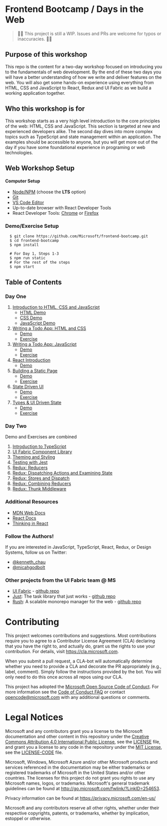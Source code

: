 # Frontend Bootcamp / Days in the Web

> 🚨🚨 This project is still a WIP. Issues and PRs are welcome for typos or inaccuracies. 🚨🚨

## Purpose of this workshop

This repo is the content for a two-day workshop focused on introducing you to the fundamentals of web development. By the end of these two days you will have a better understanding of how we write and deliver features on the web. You will also get some hands-on experience using everything from HTML, CSS and JavaScript to React, Redux and UI Fabric as we build a working application together.

## Who this workshop is for

This workshop starts as a very high level introduction to the core principles of the web: HTML, CSS and JavaScript. This section is targeted at new and experienced developers alike. The second day dives into more complex topics such as TypeScript and state management within an application. The examples should be accessible to anyone, but you will get more out of the day if you have some foundational experience in programing or web technologies.

## Web Workshop Setup

#### Computer Setup

- [Node/NPM](https://nodejs.org/en/) (choose the **LTS** option)
- [Git](https://git-scm.com/downloads)
- [VS Code Editor](https://code.visualstudio.com)
- Up-to-date browser with React Developer Tools
- React Developer Tools: [Chrome](https://chrome.google.com/webstore/detail/react-developer-tools/fmkadmapgofadopljbjfkapdkoienihi?hl=en) or [Firefox](https://addons.mozilla.org/en-US/firefox/addon/react-devtools/)

### Demo/Exercise Setup

```
  $ git clone https://github.com/Microsoft/frontend-bootcamp.git
  $ cd frontend-bootcamp
  $ npm install

  # For Day 1, Steps 1-3
  $ npm run static
  # For the rest of the steps
  $ npm start
```

## Table of Contents

### Day One

1. [Introduction to HTML, CSS and JavaScript](step1-01)
   - [HTML Demo](step1-01/html-demo)
   - [CSS Demo](step1-01/css-demo)
   - [JavaScript Demo](step1-01/js-demo)
2. [Writing a Todo App: HTML and CSS](step1-02)
   - [Demo](step1-02/demo)
   - [Exercise](step1-02/exercise)
3. [Writing a Todo App: JavaScript](step1-03)
   - [Demo](step1-03/demo)
   - [Exercise](step1-03/exercise)
4. [React Introduction](step1-04)
   - [Demo](step1-04/demo)
5. [Building a Static Page](step1-05)
   - [Demo](step1-05/demo)
   - [Exercise](step1-05/exercise)
6. [State Driven UI](step1-06)
   - [Demo](step1-06/demo)
   - [Exercise](step1-06/exercise)
7. [Types & UI Driven State](step1-07)
   - [Demo](step1-07/demo)
   - [Exercise](step1-07/exercise)

### Day Two

Demo and Exercises are combined

1. [Introduction to TypeScript](step2-01)
2. [UI Fabric Component Library](step2-02)
3. [Theming and Styling](step2-03)
4. [Testing with Jest](step2-04)
5. [Redux: Reducers](step2-05)
6. [Redux: Dispatching Actions and Examining State](step2-06)
7. [Redux: Stores and Dispatch](step2-07)
8. [Redux: Combining Reducers](step2-08)
9. [Redux: Thunk Middleware](step2-09)

### Additional Resources

- [MDN Web Docs](https://developer.mozilla.org/en-US/)
- [React Docs](https://reactjs.org/docs/getting-started.html)
- [Thinking in React](https://reactjs.org/docs/thinking-in-react.html)

### Follow the Authors!

If you are interested in JavaScript, TypeScript, React, Redux, or Design Systems, follow us on Twitter:

- [@kenneth_chau](https://twitter.com/kenneth_chau)
- [@micahgodbolt](https://twitter.com/micahgodbolt)

### Other projects from the UI Fabric team @ MS

- [UI Fabric](https://developer.microsoft.com/en-us/fabric) - [github repo](https://github.com/officedev/office-ui-fabric-react)
- [Just](https://microsoft.github.io/just): The task library that just works - [github repo](https://github.com/Microsoft/just)
- [Rush](https://rushjs.io): A scalable monorepo manager for the web - [github repo](https://github.com/Microsoft/web-build-tools/)

# Contributing

This project welcomes contributions and suggestions. Most contributions require you to agree to a
Contributor License Agreement (CLA) declaring that you have the right to, and actually do, grant us
the rights to use your contribution. For details, visit https://cla.microsoft.com.

When you submit a pull request, a CLA-bot will automatically determine whether you need to provide
a CLA and decorate the PR appropriately (e.g., label, comment). Simply follow the instructions
provided by the bot. You will only need to do this once across all repos using our CLA.

This project has adopted the [Microsoft Open Source Code of Conduct](https://opensource.microsoft.com/codeofconduct/).
For more information see the [Code of Conduct FAQ](https://opensource.microsoft.com/codeofconduct/faq/) or
contact [opencode@microsoft.com](mailto:opencode@microsoft.com) with any additional questions or comments.

# Legal Notices

Microsoft and any contributors grant you a license to the Microsoft documentation and other content
in this repository under the [Creative Commons Attribution 4.0 International Public License](https://creativecommons.org/licenses/by/4.0/legalcode),
see the [LICENSE](LICENSE) file, and grant you a license to any code in the repository under the [MIT License](https://opensource.org/licenses/MIT), see the
[LICENSE-CODE](LICENSE-CODE) file.

Microsoft, Windows, Microsoft Azure and/or other Microsoft products and services referenced in the documentation
may be either trademarks or registered trademarks of Microsoft in the United States and/or other countries.
The licenses for this project do not grant you rights to use any Microsoft names, logos, or trademarks.
Microsoft's general trademark guidelines can be found at http://go.microsoft.com/fwlink/?LinkID=254653.

Privacy information can be found at https://privacy.microsoft.com/en-us/

Microsoft and any contributors reserve all other rights, whether under their respective copyrights, patents,
or trademarks, whether by implication, estoppel or otherwise.
